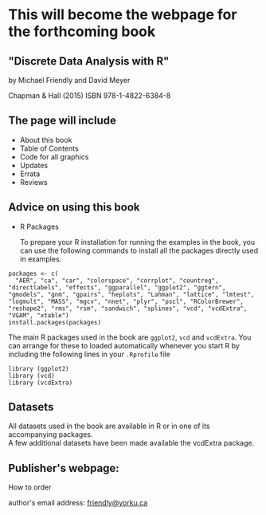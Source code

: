 # This will become the webpage for the forthcoming book

## "Discrete Data Analysis with R"

by Michael Friendly and David Meyer

Chapman & Hall (2015)
ISBN 978-1-4822-6384-8

## The page will include

- About this book
- Table of Contents
- Code for all graphics
- Updates
- Errata
- Reviews

## Advice on using this book

- R Packages
 
  To prepare your R installation for running the examples in the book, you can use the following commands to install
  all the packages directly used in examples.
```
packages <- c(
  "AER", "ca", "car", "colorspace", "corrplot", "countreg", "directlabels", "effects", "ggparallel", "ggplot2", "ggtern", "gmodels", "gnm", "gpairs", "heplots", "Lahman", "lattice", "lmtest", "logmult", "MASS", "mgcv", "nnet", "plyr", "pscl", "RColorBrewer", "reshape2", "rms", "rsm", "sandwich", "splines", "vcd", "vcdExtra", "VGAM", "xtable")
install.packages(packages)
```

  The main R packages used in the book are `ggplot2`, `vcd` and `vcdExtra`.  You can arrange for these to loaded automatically
  whenever you start R by including the following lines in your `.Rprofile` file
```
library (ggplot2)
library (vcd)
library (vcdExtra)
```


## Datasets

All datasets used in the book are available in R or in one of its accompanying packages.  
A few additional datasets have been made available the vcdExtra package.



## Publisher's webpage:

How to order

author's email address:  friendly@yorku.ca




